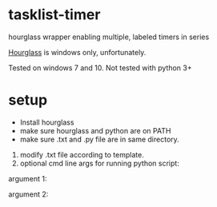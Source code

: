 # tasklist-timer
hourglass wrapper enabling multiple, labeled timers in series

[Hourglass](https://chris.dziemborowicz.com/apps/hourglass/) is windows only, unfortunately.

Tested on windows 7 and 10.
Not tested with python 3+

# setup
- Install hourglass
- make sure hourglass and python are on PATH
- make sure .txt and .py file are in same directory.

1. modify .txt file according to template.
2. optional cmd line args for running python script:

argument 1: 

argument 2:    
